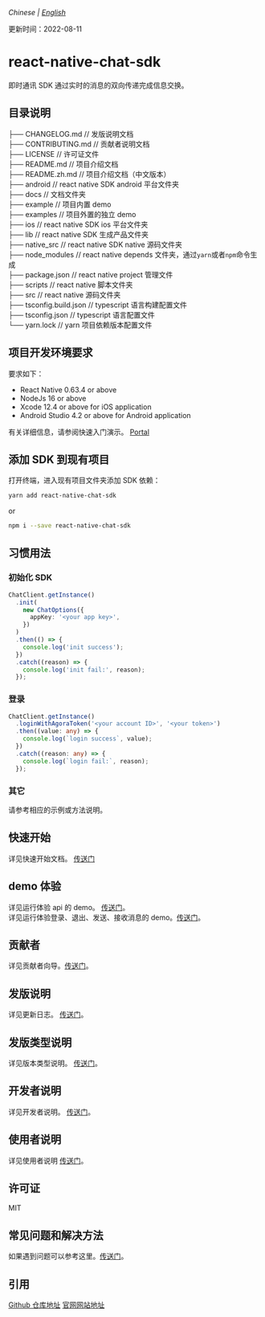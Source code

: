 _Chinese | [English](./README.md)_

更新时间：2022-08-11

# react-native-chat-sdk

即时通讯 SDK 通过实时的消息的双向传递完成信息交换。

## 目录说明

├── CHANGELOG.md // 发版说明文档  
├── CONTRIBUTING.md // 贡献者说明文档  
├── LICENSE // 许可证文件  
├── README.md // 项目介绍文档  
├── README.zh.md // 项目介绍文档（中文版本）  
├── android // react native SDK android 平台文件夹  
├── docs // 文档文件夹  
├── example // 项目内置 demo  
├── examples // 项目外置的独立 demo  
├── ios // react native SDK ios 平台文件夹  
├── lib // react native SDK 生成产品文件夹  
├── native_src // react native SDK native 源码文件夹  
├── node_modules // react native depends 文件夹，通过`yarn`或者`npm`命令生成  
├── package.json // react native project 管理文件  
├── scripts // react native 脚本文件夹  
├── src // react native 源码文件夹  
├── tsconfig.build.json // typescript 语言构建配置文件  
├── tsconfig.json // typescript 语言配置文件  
└── yarn.lock // yarn 项目依赖版本配置文件

## 项目开发环境要求

要求如下：

- React Native 0.63.4 or above
- NodeJs 16 or above
- Xcode 12.4 or above for iOS application
- Android Studio 4.2 or above for Android application

有关详细信息，请参阅快速入门演示。 [Portal](./docs/quick-start.md)

## 添加 SDK 到现有项目

打开终端，进入现有项目文件夹添加 SDK 依赖：

```sh
yarn add react-native-chat-sdk
```

or

```sh
npm i --save react-native-chat-sdk
```

## 习惯用法

### 初始化 SDK

```typescript
ChatClient.getInstance()
  .init(
    new ChatOptions({
      appKey: '<your app key>',
    })
  )
  .then(() => {
    console.log('init success');
  })
  .catch((reason) => {
    console.log('init fail:', reason);
  });
```

### 登录

```typescript
ChatClient.getInstance()
  .loginWithAgoraToken('<your account ID>', '<your token>')
  .then((value: any) => {
    console.log(`login success`, value);
  })
  .catch((reason: any) => {
    console.log(`login fail:`, reason);
  });
```

### 其它

请参考相应的示例或方法说明。

## 快速开始

详见快速开始文档。 [传送门](./docs/quick-start.zh.md)

## demo 体验

详见运行体验 api 的 demo。 [传送门](./example/package.json)。  
详见运行体验登录、退出、发送、接收消息的 demo。[传送门](./examples/simple_demo/package.json)。

## 贡献者

详见贡献者向导。[传送门](./CONTRIBUTING.md)。

## 发版说明

详见更新日志。 [传送门](./CHANGELOG.md)。

## 发版类型说明

详见版本类型说明。 [传送门](./docs/version-types.zh.md)。

## 开发者说明

详见开发者说明。 [传送门](./docs/developer.zh.md)。

## 使用者说明

详见使用者说明 [传送门](./docs/user.md)。

## 许可证

MIT

## 常见问题和解决方法

如果遇到问题可以参考这里。[传送门](./docs/others.md)。

## 引用

[Github 仓库地址](https://github.com/easemob/react-native-chat-sdk)
[官网网站地址](https://docs-im.easemob.com/ccim/rn/quickstart)
